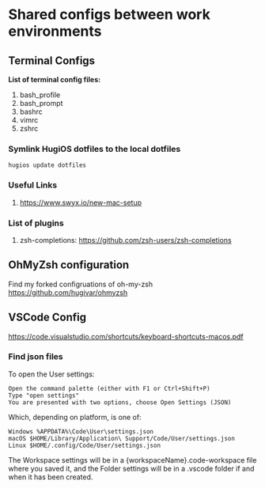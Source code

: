 # Shared configs between work environments

## Terminal Configs

**List of terminal config files:**

1. bash_profile
2. bash_prompt
3. bashrc
4. vimrc
5. zshrc

### Symlink HugiOS dotfiles to the local dotfiles

```
hugios update dotfiles 
```
### Useful Links

1. https://www.swyx.io/new-mac-setup

### List of plugins

1. zsh-completions: https://github.com/zsh-users/zsh-completions

## OhMyZsh configuration

Find my forked configruations of oh-my-zsh
https://github.com/hugivar/ohmyzsh 

## VSCode Config
 
https://code.visualstudio.com/shortcuts/keyboard-shortcuts-macos.pdf

### Find json files

To open the User settings:

    Open the command palette (either with F1 or Ctrl+Shift+P)
    Type "open settings"
    You are presented with two options, choose Open Settings (JSON)

Which, depending on platform, is one of:

    Windows %APPDATA%\Code\User\settings.json
    macOS $HOME/Library/Application\ Support/Code/User/settings.json
    Linux $HOME/.config/Code/User/settings.json

The Workspace settings will be in a {workspaceName}.code-workspace file where you saved it, and the Folder settings will be in a .vscode folder if and when it has been created.